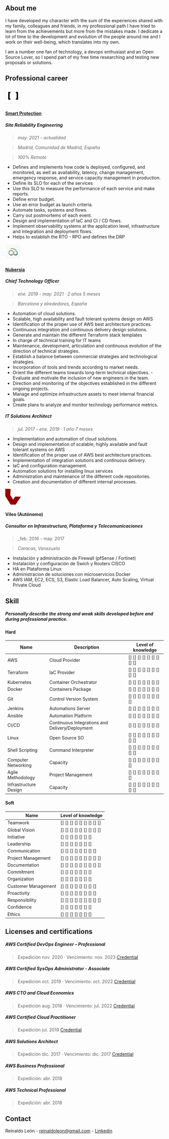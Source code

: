 ## About me

I have developed my character with the sum of the experiences shared with my family, colleagues and friends, in my professional path I have tried to learn from the achievements but more from the mistakes made. I dedicate a lot of time to the development and evolution of the people around me and I work on their well-being, which translates into my own.

I am a number one fan of technology, a devops enthusiast and an Open Source Lover, so I spend part of my free time researching and testing new proposals or solutions.

## Professional career

![Smart Protection](/assets/images/smart-protection.png)  
#### [Smart Protection](https://smartprotection.com/es/) 

##### Site Reliability Engineering
> _may. 2021 - actualidad_

> _Madrid, Comunidad de Madrid, España_

> _100% Remote_

- Defines and implements how code is deployed, configured, and monitored, as well as availability, latency, change management, emergency response, and service capacity management in production.
- Define its SLO for each of the services
- Use this SLO to measure the performance of each service and make reports.
- Define error budget.
- Use an error budget as launch criteria.
- Automate tasks, systems and flows.
- Carry out postmortems of each event.
- Design and implementation of IaC and CI / CD flows.
- Implement observability systems at the application level, infrastructure and integration and deployment flows.
- Helps to establish the RTO - RPO and defines the DRP

![Nubersia](/assets/images/nubersia.png)  
#### [Nubersia](https://nubersia.com/es/) 

##### Chief Technology Officer
> _ene. 2019 - may. 2021 · 2 años 5 meses_

> _Barcelona y alrededores, España_

- Automation of cloud solutions.
- Scalable, high availability and fault tolerant systems design on AWS
- Identification of the proper use of AWS best architecture practices.
- Continuous integration and continuous delivery design solutions.
- Generate and maintain the different Terraform stack templates
- In charge of technical training for IT teams
- Maintenance, development, articulation and continuous evolution of the direction of technical strategies.
- Establish a balance between commercial strategies and technological strategies.
- Incorporation of tools and trends according to market needs.
- Orient the different teams towards long-term technical objectives. - Evaluate and motivate the inclusion of new engineers in the team.
- Direction and monitoring of the objectives established in the different ongoing projects.
- Manage and optimize infrastructure assets to meet internal financial goals.
- Create plans to analyze and monitor technology performance metrics.

##### IT Solutions Architect
> _jul. 2017 - ene. 2019 · 1 año 7 meses_

- Implementation and automation of cloud solutions.
- Design and implementation of scalable, highly available and fault tolerant systems on AWS
- Identification of the proper use of AWS best architecture practices.
- Implementation of integration solutions and continuous delivery.
- IaC and configuration management.
- Automation solutions for installing linux services
- Administration and maintenance of the different code repositories.
- Creation and documentation of different internal processes.


![Vileo](/assets/images/vileo.png)  
#### Vileo (Autónomo)
##### Consultor en Infraestructura, Plataforma y Telecomunicaciones
> _feb. 2016 - may. 2017

> _Caracas, Venezuela_

- Instalación y administración de Firewall (pfSense / Fortinet)
- Instalación y configuración de Swich y Routers CISCO
- HA en Plataforma Linux
- Administracion de soluciones con microservicios Docker
- AWS IAM, EC2, ECS, S3, Elastic Load Balancer, Auto Scaling, Virtual Private Cloud


## Skill

##### Personally describe the strong and weak skills developed before and during professional practice.

#### Hard

|   Name   | Description |   Level of knowledge   |
|----------|-----------|--------------------------|
| AWS | Cloud Provider | [] [] [] [] [] [] [] [] [] |
| Terraform | IaC Provider | [] [] [] [] [] [] [] [] [] |
| Kubernetes | Container Orchestrator | [] [] [] [] [] [] [] |
| Docker | Containers Package | [] [] [] [] [] [] [] |
| Git | Control Version System | [] [] [] [] [] [] [] [] |
| Jenkins | Automations Server | [] [] [] [] [] [] [] |
| Ansible | Automation Platform | [] [] [] [] [] [] [] |
| CI/CD | Continuous Integrations and Delivery/Deployment | [] [] [] [] [] [] [] |
| Linux | Open Source SO | [] [] [] [] [] [] [] [] [] |
| Shell Scripting | Command Interpreter | [] [] [] [] [] [] [] [] [] |
| Computer Networking | Capacity | [] [] [] [] [] [] [] [] |
| Agile Methodology | Project Management | [] [] [] [] [] [] [] [] |
| Infrastructure Design | Capacity | [] [] [] [] [] [] [] [] [] |


#### Soft

|  Name  |   Level of knowledge   |
|--------|------------------------|
| Teamwork | [] [] [] [] [] [] [] [] [] |
| Global Vision | [] [] [] [] [] [] [] [] [] |
| Initiative | [] [] [] [] [] [] [] |
| Leadership | [] [] [] [] [] [] [] |
| Communication | [] [] [] [] [] [] [] [] |
| Project Management | [] [] [] [] [] [] [] [] [] |
| Documentation | [] [] [] [] [] [] [] [] [] |
| Commitment | [] [] [] [] [] [] [] |
| Organization | [] [] [] [] [] [] [] |
| Customer Management | [] [] [] [] [] [] [] [] |
| Proactivity | [] [] [] [] [] [] [] [] |
| Responsibility | [] [] [] [] [] [] [] [] [] |
| Confidence | [] [] [] [] [] [] [] |
| Ethics | [] [] [] [] [] [] [] |


## Licenses and certifications

##### AWS Certified DevOps Engineer – Professional
> Expedición nov. 2020 · Vencimiento: nov. 2023
[Credential](https://www.youracclaim.com/badges/1adbe747-1c1d-42bc-b8c1-2257382ebb4d?source=linked_in_profile)

##### AWS Certified SysOps Administrator - Associate
> Expedición oct. 2019 · Vencimiento: oct. 2022
[Credential](https://www.youracclaim.com/badges/c9855e57-9f27-484e-9f3b-7a0df9a0d907/linked_in_profile)

##### AWS CTO and Cloud Economics
> Expedición aug. 2018 · Vencimiento: jul. 2022
[Credential](https://certified-cloud.s3.eu-west-1.amazonaws.com/aws-cloud-practitioner.png)  

##### AWS Certified Cloud Practitioner
> Expedición jul. 2019
[Credential](https://certified-cloud.s3.eu-west-1.amazonaws.com/aws-cloud-practitioner.png)  

##### AWS Solutions Architect
> Expedición dic. 2017 · Vencimiento: dic. 2017
[Credential](https://www.youracclaim.com/badges/361c7fea-e04b-49b3-b587-7098bf917fab/linked_in_profile)

##### AWS Business Professional
> Expedición: abr. 2018 

##### AWS Technical Professional
> Expedición: abr. 2018

## Contact

Reinaldo León - reinaldoleon@gmail.com - [Linkedin](https://www.linkedin.com/in/reinaldoleon/)